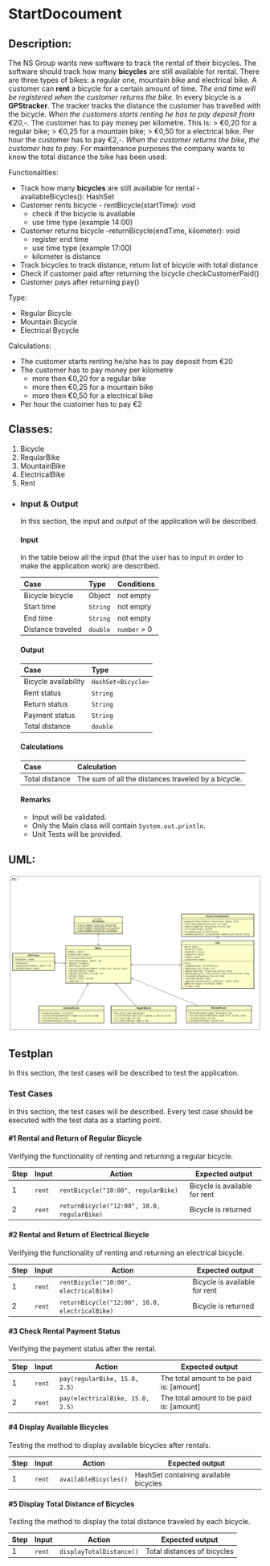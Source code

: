 # StartDocoument

## Description:

The NS Group wants new software to track the rental of their bicycles. The software should track how many **bicycles** are still available for rental. There are  three types of bikes: a regular one, mountain bike and electrical bike. A  customer can **rent** a bicycle for a certain amount of time. *The end time will be registered when the customer returns the bike*. In every bicycle is a **GPStracker**. The tracker tracks the distance the customer has travelled with the bicycle. *When the customers starts renting he has to pay deposit from €20*,-.  The customer has to pay money per kilometre. This is: > €0,20 for a regular bike; > €0,25 for a mountain bike; > €0,50 for a electrical bike. Per hour the customer has to pay €2,-. *When the customer returns the bike,  the customer has to pay*. For maintenance purposes the company wants to  know the total distance the bike has been used.

Functionalities:

* Track how many **bicycles** are still available for rental - availableBicycles(): HashSet<Bicycle>
* Customer rents bicycle - rentBicycle(startTime): void
  * check if the bicycle is available
  * use time type (example 14:00)
* Customer returns bicycle -returnBicycle(endTime, kilometer): void
  * register end time
  * use time type (example 17:00)
  * kilometer is distance
* Track bicycles to track distance, return list of bicycle with total distance
* Check if customer paid after returning the bicycle checkCustomerPaid()
* Customer pays after returning pay()

Type:

* Regular Bicycle
* Mountain Bicycle
* Electrical Bycycle

Calculations:

* The customer starts renting he/she has to pay deposit from €20
* The customer has to pay money per kilometre
  * more then €0,20 for a regular bike
  * more then €0,25 for a mountain bike
  * more then €0,50 for a electrical bike
* Per hour the customer has to pay €2

## Classes:

1. Bicycle
2. ReqularBike
3. MountainBike
4. ElectricalBike
5. Rent

- ### Input & Output

  In this section, the input and output of the application will be described.

  #### Input

  In the table below all the input (that the user has to input in order to make the application work) are described.

  | Case              | Type     | Conditions   |
  | ----------------- | -------- | ------------ |
  | Bicycle bicycle   | Object   | not empty    |
  | Start time        | `String` | not empty    |
  | End time          | `String` | not empty    |
  | Distance traveled | `double` | `number` > 0 |

  #### Output

  | Case                 | Type               |
  | -------------------- | ------------------ |
  | Bicycle availability | `HashSet<Bicycle>` |
  | Rent status          | `String`           |
  | Return status        | `String`           |
  | Payment status       | `String`           |
  | Total distance       | `double`           |

  #### Calculations

  | Case           | Calculation                                         |
  | -------------- | --------------------------------------------------- |
  | Total distance | The sum of all the distances traveled by a bicycle. |

  #### Remarks

  - Input will be validated.
  - Only the Main class will contain `System.out.println`.
  - Unit Tests will be provided.

## UML:

![](uml.png)

## Testplan

In this section, the test cases will be described to test the application.

### Test Cases

In this section, the test cases will be described. Every test case should be executed with the test data as a starting point.

#### #1 Rental and Return of Regular Bicycle

Verifying the functionality of renting and returning a regular bicycle.

| Step | Input  | Action                                      | Expected output               |
| ---- | ------ | ------------------------------------------- | ----------------------------- |
| 1    | `rent` | `rentBicycle("10:00", regularBike)`         | Bicycle is available for rent |
| 2    | `rent` | `returnBicycle("12:00", 10.0, regularBike)` | Bicycle is returned           |

#### #2 Rental and Return of Electrical Bicycle

Verifying the functionality of renting and returning an electrical bicycle.

| Step | Input  | Action                                         | Expected output               |
| ---- | ------ | ---------------------------------------------- | ----------------------------- |
| 1    | `rent` | `rentBicycle("10:00", electricalBike)`         | Bicycle is available for rent |
| 2    | `rent` | `returnBicycle("12:00", 10.0, electricalBike)` | Bicycle is returned           |

#### #3 Check Rental Payment Status

Verifying the payment status after the rental.

| Step | Input  | Action                           | Expected output                          |
| ---- | ------ | -------------------------------- | ---------------------------------------- |
| 1    | `rent` | `pay(regularBike, 15.0, 2.5)`    | The total amount to be paid is: [amount] |
| 2    | `rent` | `pay(electricalBike, 15.0, 2.5)` | The total amount to be paid is: [amount] |

#### #4 Display Available Bicycles

Testing the method to display available bicycles after rentals.

| Step | Input  | Action                | Expected output                       |
| ---- | ------ | --------------------- | ------------------------------------- |
| 1    | `rent` | `availableBicycles()` | HashSet containing available bicycles |

#### #5 Display Total Distance of Bicycles

Testing the method to display the total distance traveled by each bicycle.

| Step | Input  | Action                   | Expected output             |
| ---- | ------ | ------------------------ | --------------------------- |
| 1    | `rent` | `displayTotalDistance()` | Total distances of bicycles |
